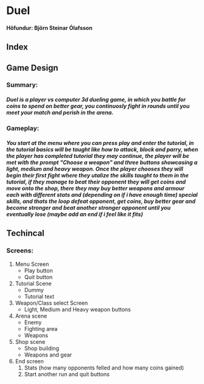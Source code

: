 # Duel
#### Höfundur: Björn Steinar Ólafsson

## Index

## Game Design

### Summary:
##### Duel is a player vs computer 3d dueling game, in which you battle for coins to spend on better gear, you continuosly fight in rounds until you meet your match and perish in the arena.

### Gameplay:
##### You start at the menu where you can press play and enter the tutorial, in the tutorial basics will be taught like how to attack, block and parry, when the player has completed tutorial they may continue, the player will be met with the prompt "Choose a weapon" and three buttons showcasing a light, medium and heavy weapon. Once the player chooses they will begin their first fight where they utalize the skills taught to them in the tutorial, if they manage to beat their opponent they will get coins and move onto the shop, there they may buy better weapons and armour each with different stats and (depending on if i have enough time) special skills, and thats the loop defeat opponent, get coins, buy better gear and become stronger and beat another stronger opponent until you eventually lose (maybe add an end if i feel like it fits)

## Techincal

### Screens:
1. Menu Screen
	* Play button
	* Quit button
1. Tutorial Scene
	* Dummy
	* Tutorial text
1. Weapon/Class select Screen
	* Light, Medium and Heavy weapon buttons
1. Arena scene
	* Enemy
	* Fighting area
	* Weapons
1. Shop scene
	* Shop building
	* Weapons and gear
1. End screen
	1. Stats (how many opponents felled and how many coins gained)
	1. Start another run and quit buttons
